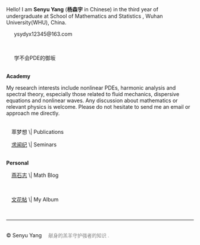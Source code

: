 <head>  
<style>
div.bg
  {
  top: 0;
  background-image: url(https://raw.githubusercontent.com/SenyuYangPDELearner/blog/main/img/aleista.png); 
  background-repeat: no-repeat;
  background-position: center top;
  background-size: contain;
  max-width: 100%;
  height: auto;
  opacity: 0.3;
}
</style>
  <link rel="shortcut icon" href="https://raw.githubusercontent.com/SenyuYangPDELearner/SenyuYangPDELearner.github.io/main/favicon.ico">
  <script src="https://kit.fontawesome.com/c61fec31c6.js" crossorigin="anonymous"></script>
  <script src="https://cdn.mathjax.org/mathjax/latest/MathJax.js?config=TeX-AMS-MML_HTMLorMML" type="text/javascript"></script>
<script type="text/x-mathjax-config">
MathJax.Hub.Config({
        tex2jax: {
        skipTags: ['script', 'noscript', 'style', 'textarea', 'pre'],
        inlineMath: [['$','$']]
        }
});
</script>
</head>
<div class="bg"></div>

Hello! I am <b>Senyu Yang</b> (<b>杨森宇</b> in Chinese) in the third year of undergraduate at School of Mathematics and Statistics <a class="icon" target="_blank" rel="noopener" href="https://maths.whu.edu.cn/Englishversion/index.htm"><i class="fa-solid fa-arrow-up-right-from-square fa-xs"></i></a>, Wuhan University(WHU), China.<br/>
<p>
 &emsp;<i class="fas fa-envelope"></i>&ensp;ysydyx12345@163.com
</p>  
<br/>
<p>
 &emsp;<a class="icon" target="_blank" rel="noopener" href="https://www.zhihu.com/people/syy-24-75"><i class="fa-brands fa-zhihu"></i></a>&ensp;学不会PDE的御坂
</p>  
<br/>    
<b>Academy</b> <br> 
<p>
My research interests include nonlinear PDEs, harmonic analysis and spectral theory, especially those related to fluid mechanics, dispersive equations and nonlinear waves. Any discussion about mathematics or relevant physics is welcome. Please do not hesitate to send me an email or approach me directly. 
</p>  
<br>
&emsp;萃梦想 \| Publications <br>
<p>
&emsp;<a href="https://SenyuYangPDELearner.github.io/seminars/" target="_self">求闻纪</a> \| Seminars
</p>
<br/>
<b>Personal</b> <br>
<p>
&emsp;<a href="https://SenyuYangPDELearner.github.io/blog" target="_self">燕石志</a> \| Math Blog
</p>  
<br>
<p>
&emsp;<a href="https://senyuyangpdelearner.github.io/record" target="_self">文花帖</a> \| My Album
</p>
<br>
<hr style="height:1px">
<br>
&copy; Senyu Yang &emsp;<font size="2" color="grey">献身的羔羊守护强者的知识 .</font>
